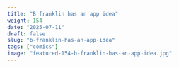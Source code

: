 ```yaml
---
title: "B franklin has an app idea"
weight: 154
date: "2025-07-11"
draft: false
slug: "b-franklin-has-an-app-idea"
tags: ["comics"]
image: "featured-154-b-franklin-has-an-app-idea.jpg"
---
```

